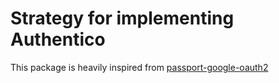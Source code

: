 # Strategy for implementing Authentico 

This package is heavily inspired from [passport-google-oauth2](https://github.com/jaredhanson/passport-google-oauth2)